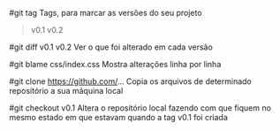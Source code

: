 #git tag
Tags, para marcar as versões do seu projeto
> v0.1
> v0.2

#git diff v0.1 v0.2
Ver o que foi alterado em cada versão

#git blame css/index.css
Mostra alterações linha por linha

#git clone https://github.com/...
Copia os arquivos de determinado reposítório a sua máquina local

#git checkout v0.1
Altera o repositório local fazendo com que fiquem no mesmo estado em que estavam quando a tag v0.1 foi criada

